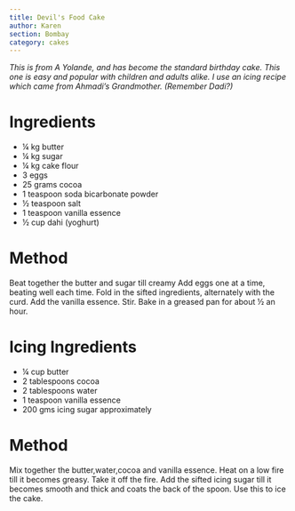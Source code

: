 ```yaml
---
title: Devil's Food Cake 
author: Karen
section: Bombay
category: cakes
---
```

_This is from A Yolande, and has become the standard birthday cake. This one is easy and popular with children and adults alike. I use an icing recipe which came from Ahmadi’s Grandmother. (Remember Dadi?)_

# Ingredients
* ¼ kg butter
* ¼ kg sugar
* ¼ kg cake flour
* 3 eggs
* 25 grams cocoa
* 1 teaspoon soda bicarbonate powder
* ½ teaspoon salt
* 1 teaspoon vanilla essence
* ½ cup dahi (yoghurt)


# Method
Beat together the butter and sugar till creamy
Add eggs one at a time, beating well each time.
Fold in the sifted ingredients, alternately with the curd.
Add the vanilla essence.
Stir.
Bake in a greased pan for about ½ an hour.
 



# Icing Ingredients
* ¼ cup butter
* 2 tablespoons cocoa
* 2 tablespoons water
* 1 teaspoon vanilla essence
* 200 gms icing sugar approximately


# Method
Mix together the butter,water,cocoa and vanilla essence.
Heat on a low fire till it becomes greasy.
Take it off the fire.
Add the sifted icing sugar till it becomes smooth and thick and coats the back of the spoon.
Use this to ice the cake.

